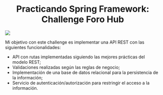 <h1 align="center">Practicando Spring Framework: Challenge Foro Hub</h1>

<img src="https://img.shields.io/badge/STATUS-FINALIZADO-green" display="inline" >

Mi objetivo con este challenge es implementar una API REST con las siguientes funcionalidades:
- API con rutas implementadas siguiendo las mejores prácticas del modelo REST;
- Validaciones realizadas según las reglas de negocio;
- Implementación de una base de datos relacional para la persistencia de la información;
- Servicio de autenticación/autorización para restringir el acceso a la información.
